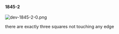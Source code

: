 #### 1845-2
![dev-1845-2-0.png](https://github.com/lil-lab/nlvr/raw/master/nlvr/dev/images/1/dev-1845-2-0.png "dev-1845-2-0.png")

there are exactly three squares not touching any edge
